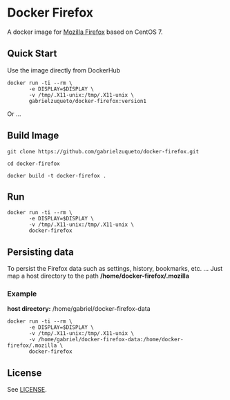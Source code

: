 Docker Firefox
==============

A docker image for [Mozilla Firefox](https://www.mozilla.org/en-US/) based on CentOS 7.

## Quick Start ##

Use the image directly from DockerHub

```
docker run -ti --rm \
       -e DISPLAY=$DISPLAY \
       -v /tmp/.X11-unix:/tmp/.X11-unix \
       gabrielzuqueto/docker-firefox:version1
```

Or ...

## Build Image ##

```
git clone https://github.com/gabrielzuqueto/docker-firefox.git

cd docker-firefox

docker build -t docker-firefox .
```

## Run ##

```
docker run -ti --rm \
       -e DISPLAY=$DISPLAY \
       -v /tmp/.X11-unix:/tmp/.X11-unix \
       docker-firefox
```

## Persisting data ##

To persist the Firefox data such as settings, history, bookmarks, etc. ... Just map a host directory to the path **/home/docker-firefox/.mozilla**

### Example ###

**host directory:** /home/gabriel/docker-firefox-data

```
docker run -ti --rm \
       -e DISPLAY=$DISPLAY \
       -v /tmp/.X11-unix:/tmp/.X11-unix \
       -v /home/gabriel/docker-firefox-data:/home/docker-firefox/.mozilla \
       docker-firefox
```

## License ##

See [LICENSE](LICENSE).